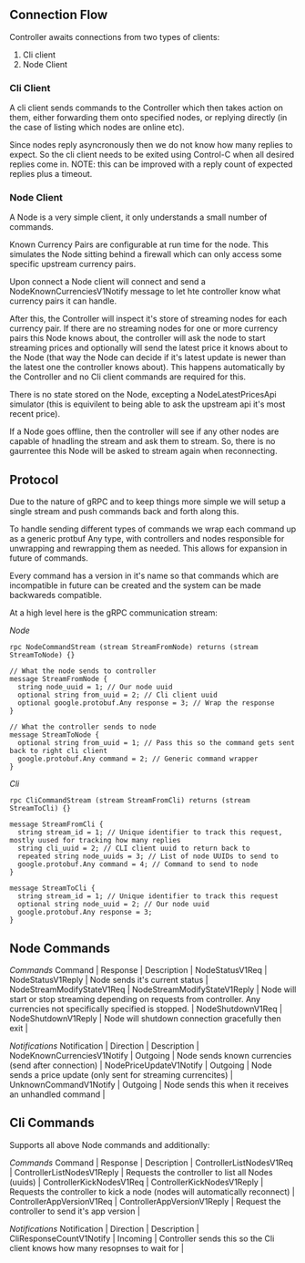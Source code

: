 ## Connection Flow

Controller awaits connections from two types of clients:
1. Cli client
2. Node Client

### Cli Client

A cli client sends commands to the Controller which then takes action on them, either forwarding them onto specified nodes, or replying directly (in the case of listing which nodes are online etc).

Since nodes reply asyncronously then we do not know how many replies to expect. So the cli client needs to be exited using Control-C when all desired replies come in. NOTE: this can be improved with a reply count of expected replies plus a timeout.

### Node Client

A Node is a very simple client, it only understands a small number of commands.

Known Currency Pairs are configurable at run time for the node. This simulates the Node sitting behind a firewall which can only access some specific upstream currency pairs.

Upon connect a Node client will connect and send a NodeKnownCurrenciesV1Notify message to let hte controller know what currency pairs it can handle.

After this, the Controller will inspect it's store of streaming nodes for each currency pair. If there are no streaming nodes for one or more currency pairs this Node knows about, the controller will ask the node to start streaming prices and optionally will send the latest price it knows about to the Node (that way the Node can decide if it's latest update is newer than the latest one the controller knows about). This happens automatically by the Controller and no Cli client commands are required for this.

There is no state stored on the Node, excepting a NodeLatestPricesApi simulator (this is equivilent to being able to ask the upstream api it's most recent price).

If a Node goes offline, then the controller will see if any other nodes are capable of hnadling the stream and ask them to stream. So, there is no gaurrentee this Node will be asked to stream again when reconnecting.

## Protocol

Due to the nature of gRPC and to keep things more simple we will setup a single stream and push commands back and forth along this.

To handle sending different types of commands we wrap each command up as a generic protbuf Any type, with controllers and nodes responsible for unwrapping and rewrapping them as needed. This allows for expansion in future of commands.

Every command has a version in it's name so that commands which are incompatible in future can be created and the system can be made backwareds compatible.

At a high level here is the gRPC communication stream:

*Node*
```
rpc NodeCommandStream (stream StreamFromNode) returns (stream StreamToNode) {}

// What the node sends to controller
message StreamFromNode {
  string node_uuid = 1; // Our node uuid
  optional string from_uuid = 2; // Cli client uuid
  optional google.protobuf.Any response = 3; // Wrap the response
}

// What the controller sends to node
message StreamToNode {
  optional string from_uuid = 1; // Pass this so the command gets sent back to right cli client
  google.protobuf.Any command = 2; // Generic command wrapper
}
```

*Cli*
```
rpc CliCommandStream (stream StreamFromCli) returns (stream StreamToCli) {}

message StreamFromCli {
  string stream_id = 1; // Unique identifier to track this request, mostly uused for tracking how many replies
  string cli_uuid = 2; // CLI client uuid to return back to
  repeated string node_uuids = 3; // List of node UUIDs to send to
  google.protobuf.Any command = 4; // Command to send to node
}

message StreamToCli {
  string stream_id = 1; // Unique identifier to track this request
  optional string node_uuid = 2; // Our node uuid
  google.protobuf.Any response = 3;
}
```

## Node Commands

*Commands*
Command | Response | Description |
NodeStatusV1Req | NodeStatusV1Reply | Node sends it's current status |
NodeStreamModifyStateV1Req | NodeStreamModifyStateV1Reply | Node will start or stop streaming depending on requests from controller. Any currencies not specifically specified is stopped. |
NodeShutdownV1Req | NodeShutdownV1Reply | Node will shutdown connection gracefully then exit |

*Notifications*
Notification | Direction | Description |
NodeKnownCurrenciesV1Notify | Outgoing | Node sends known currencies (send after connection) |
NodePriceUpdateV1Notify | Outgoing | Node sends a price update (only sent for streaming currencites) |
UnknownCommandV1Notify | Outgoing | Node sends this when it receives an unhandled command |

## Cli Commands

Supports all above Node commands and additionally:

*Commands*
Command | Response | Description |
ControllerListNodesV1Req | ControllerListNodesV1Reply | Requests the controller to list all Nodes (uuids) |
ControllerKickNodesV1Req | ControllerKickNodesV1Reply | Requests the controller to kick a node (nodes will automatically reconnect) |
ControllerAppVersionV1Req | ControllerAppVersionV1Reply | Request the controller to send it's app version |

*Notifications*
Notification | Direction | Description |
CliResponseCountV1Notify | Incoming | Controller sends this so the Cli client knows how many resopnses to wait for |

